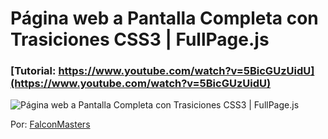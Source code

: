 # Página web a Pantalla Completa con Trasiciones CSS3 | FullPage.js
### [Tutorial: https://www.youtube.com/watch?v=5BicGUzUidU](https://www.youtube.com/watch?v=5BicGUzUidU)

![Página web a Pantalla Completa con Trasiciones CSS3 | FullPage.js](https://raw.githubusercontent.com/falconmasters/pagina-con-fullpage-js/master/media/thumb.png)

Por: [FalconMasters](http://www.falconmasters.com)